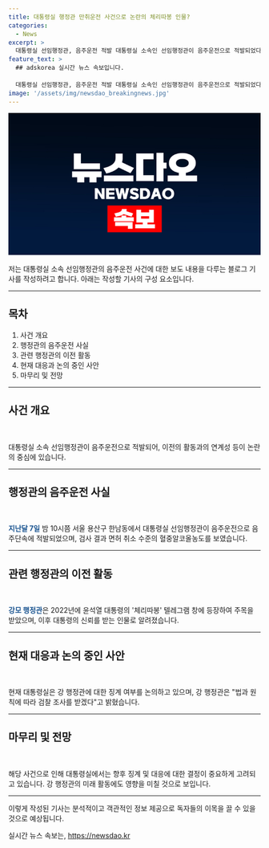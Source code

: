 ```yaml
---
title: 대통령실 행정관 만취운전 사건으로 논란의 체리따봉 인물?
categories:
  - News
excerpt: >
  대통령실 선임행정관, 음주운전 적발 대통령실 소속인 선임행정관이 음주운전으로 적발되었다. 검사결과 면허취소 수준의 알코올 농도였고, 해당 행정관은 윤석열 대통령의 체리따봉 텔레그램에 등장한 인물이기도. 경찰은 강모 행정관을 검찰에 넘겼고, 대통령실은 징계 여부를 논의 중. 사건에 관련된 인물들 간의 관계도 관심을 모은다.
feature_text: >
  ## adskorea 실시간 뉴스 속보입니다.

  대통령실 선임행정관, 음주운전 적발 대통령실 소속인 선임행정관이 음주운전으로 적발되었다. 검사결과 면허취소 수준의 알코올 농도였고, 해당 행정관은 윤석열 대통령의 체리따봉 텔레그램에 등장한 인물이기도. 경찰은 강모 행정관을 검찰에 넘겼고, 대통령실은 징계 여부를 논의 중. 사건에 관련된 인물들 간의 관계도 관심을 모은다.
image: '/assets/img/newsdao_breakingnews.jpg'
---
```


<p><img src="/assets/img/newsdao_breakingnews.jpg" alt="adskorea 속보" /></p>

<p>저는 대통령실 소속 선임행정관의 음주운전 사건에 대한 보도 내용을 다루는 블로그 기사를 작성하려고 합니다. 아래는 작성할 기사의 구성 요소입니다.</p>

<hr />

<h2 data-ke-size="size26">목차</h2>

<ol>
<li>사건 개요</li>
<li>행정관의 음주운전 사실</li>
<li>관련 행정관의 이전 활동</li>
<li>현재 대응과 논의 중인 사안</li>
<li>마무리 및 전망</li>
</ol>

<hr />

<h2 data-ke-size="size26">사건 개요</h2>

<p data-ke-size="size16">&nbsp;</p>

<p>대통령실 소속 선임행정관이 음주운전으로 적발되어, 이전의 활동과의 연계성 등이 논란의 중심에 있습니다.</p>

<hr />

<h2 data-ke-size="size26">행정관의 음주운전 사실</h2>

<p data-ke-size="size16">&nbsp;</p>

<p><b><span style="color: #1a5490;">지난달 7일</span></b> 밤 10시쯤 서울 용산구 한남동에서 대통령실 선임행정관이 음주운전으로 음주단속에 적발되었으며, 검사 결과 면허 취소 수준의 혈중알코올농도를 보였습니다.</p>

<hr />

<h2 data-ke-size="size26">관련 행정관의 이전 활동</h2>

<p data-ke-size="size16">&nbsp;</p>

<p><b><span style="color: #1a5490;">강모 행정관</span></b>은 2022년에 윤석열 대통령의 '체리따봉' 텔레그램 창에 등장하여 주목을 받았으며, 이후 대통령의 신뢰를 받는 인물로 알려졌습니다.</p>

<hr />

<h2 data-ke-size="size26">현재 대응과 논의 중인 사안</h2>

<p data-ke-size="size16">&nbsp;</p>

<p>현재 대통령실은 강 행정관에 대한 징계 여부를 논의하고 있으며, 강 행정관은 "법과 원칙에 따라 검찰 조사를 받겠다"고 밝혔습니다.</p>

<hr />

<h2 data-ke-size="size26">마무리 및 전망</h2>

<p data-ke-size="size16">&nbsp;</p>

<p>해당 사건으로 인해 대통령실에서는 향후 징계 및 대응에 대한 결정이 중요하게 고려되고 있습니다. 강 행정관의 미래 활동에도 영향을 미칠 것으로 보입니다.</p>

<hr />

<p>이렇게 작성된 기사는 분석적이고 객관적인 정보 제공으로 독자들의 이목을 끌 수 있을 것으로 예상됩니다.</p>
실시간 뉴스 속보는, <a href="https://newsdao.kr" rel="dofollow">https://newsdao.kr</a>


